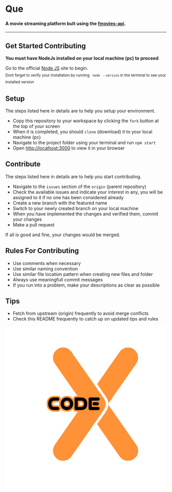 
# **Que**

#### A movie streaming platform bult using the [fmovies-api](https://github.com/vendz/fmovies-api).
---


## **Get Started Contributing**
**You must have NodeJs installed on your local machine (pc) to proceed**

Go to the official [Node JS](https://nodejs.org/en/download) site to begin. \
<sub>Dont forget to verify your installation by running ``` node --version``` in the terminal to see your installed version<sub>
## Setup
The steps listed here in details are to help you setup your environment.
- Copy this repository to your workspace by clicking the `fork` button at the top of your screen
- When it is completed, you should `clone` (download) it to your local machine (pc)
- Navigate to the project folder using your terminal and run ```npm start```
- Open [http://localhost:3000](http://localhost:3000) to view it in your browser

## Contribute
The steps listed here in details are to help you start contributing.
- Navigate to the `issues` section of the `origin` (parent repository)
- Check the available issues and indicate your interest in any, you will be assigned to it if no one has been considered already
- Create a new branch with the featured name
- Switch to your newly created branch on your local machine
- When you have implemented the changes and verified them, commit your changes
- Make a pull request

If all is good and fine, your changes would be merged.

## Rules For Contributing
- Use comments when necessary
- Use similar naming convention
- Use similar file location pattern when creating new files and folder
- Always use meaningfull commit messages
- If you run into a problem, make your descriptions as clear as possible

## Tips
- Fetch from upstream (origin) frequently to avoid merge conflicts
- Check this README frequently to catch up on updated tips and rules


![Code X](./src/assets/Code%20X%20GitHub%20Badge%20Black.png)
